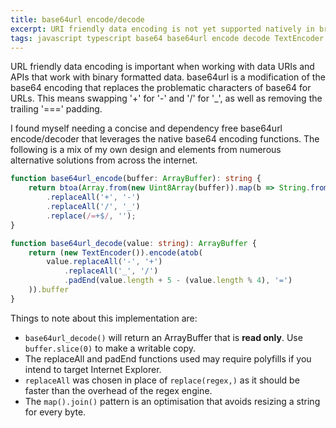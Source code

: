```yaml
---
title: base64url encode/decode
excerpt: URI friendly data encoding is not yet supported natively in browsers
tags: javascript typescript base64 base64url encode decode TextEncoder
---
```

URL friendly data encoding is important when working with data URIs and APIs that work with binary formatted data. 
base64url is a modification of the base64 encoding that replaces the problematic characters of base64 for URLs.
This means swapping '+' for '-' and '/' for '_', as well as removing the trailing '===' padding.

I found myself needing a concise and dependency free base64url encode/decoder that leverages the native base64 encoding 
functions. The following is a mix of my own design and elements from numerous alternative solutions from across the 
internet.

```typescript
function base64url_encode(buffer: ArrayBuffer): string {
    return btoa(Array.from(new Uint8Array(buffer)).map(b => String.fromCharCode(b)).join(''))
        .replaceAll('+', '-')
        .replaceAll('/', '_')
        .replace(/=+$/, '');
}

function base64url_decode(value: string): ArrayBuffer {
    return (new TextEncoder()).encode(atob(
        value.replaceAll('-', '+')
            .replaceAll('_', '/')
            .padEnd(value.length + 5 - (value.length % 4), '=')
    )).buffer
}
```

Things to note about this implementation are:
- `base64url_decode()` will return an ArrayBuffer that is **read only**. Use `buffer.slice(0)` to make a writable copy.
- The replaceAll and padEnd functions used may require polyfills if you intend to target Internet Explorer.
- `replaceAll` was chosen in place of `replace(regex,)` as it should be faster than the overhead of the regex engine.
- The `map().join()` pattern is an optimisation that avoids resizing a string for every byte.
